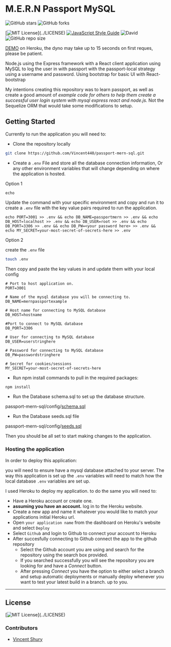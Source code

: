 # M.E.R.N Passport MySQL
![GitHub stars](https://img.shields.io/github/stars/Vincent440/passport-mern-sql?style=social)
![GitHub forks](https://img.shields.io/github/forks/Vincent440/passport-mern-sql?style=social)

[![MIT License](https://img.shields.io/apm/l/atomic-design-ui.svg?)](../LICENSE)
[![JavaScript Style Guide](https://img.shields.io/badge/code_style-standard-brightgreen.svg)](https://standardjs.com)
![David](https://img.shields.io/david/Vincent440/passport-mern-sql)
![GitHub repo size](https://img.shields.io/github/repo-size/Vincent440/passport-mern-sql)

[DEMO](https://passport-mern.Herokuapp.com/) on Heroku, the dyno may take up to 15 seconds on first reques, please be patient.

Node.js using the Express framework with a React client application using MySQL to log the user in with passport with the passport-local strategy using a username and password. Using bootstrap for basic UI with React-bootstrap

My intentions creating this repository was to learn passport, as well as create a good amount of _example code for others to help them create a successful user login system with mysql express react and node.js._
Not the Sequelize ORM that would take some modifications to setup.

## Getting Started

Currently to run the application you will need to:

* Clone the repository locally

```bash
git clone https://github.com/Vincent440/passport-mern-sql.git
```

* Create a `.env` File and store all the database connection information,
Or any other environment variables that will change depending on where the application is hosted.

Option 1

`echo` 

Update the command with your specific environment and copy and run it to create a `.env` file with the key value pairs required to run the application.

```
echo PORT=3001 >> .env && echo DB_NAME=passportmern >> .env && echo DB_HOST=localhost >> .env && echo DB_USER=root >> .env && echo DB_PORT=3306 >> .env && echo DB_PW=<your password here> >> .env && echo MY_SECRET=your-most-secret-of-secrets-here >> .env
```

Option 2

create the `.env` file 

```bash
touch .env
```

Then copy and paste the key values in and update them with your local config
```env
# Port to host application on.
PORT=3001

# Name of the mysql database you will be connecting to.
DB_NAME=mernpassportexample

# Host name for connecting to MySQL database
DB_HOST=hostname

#Port to connect to MySQL database
DB_PORT=3306

# User for connecting to MySQL database
DB_USER=userstringhere

# Password for connecting to MySQL database
DB_PW=passwordstringhere

# Secret for cookies/sessions 
MY_SECRET=your-most-secret-of-secrets-here

```

* Run npm install commands to pull in the required packages:

```bash
npm install
```

* Run the Database schema.sql to set up the database structure.

passport-mern-sql/config/[schema.sql](../config/schema.sql)

* Run the Database seeds.sql file

passport-mern-sql/config/[seeds.sql](../config/seeds.sql)

Then you should be all set to start making changes to the application.

### Hosting the application

In order to deploy this application:

you will need to ensure have a mysql database attached to your server. The way this application is set up the `.env` variables will need to match how the local database `.env` variables are set up. 

I used Heroku to deploy my application.
to do the same you will need to:

* Have a Heroku account or create one.
* **assuming you have an account.** log in to the Heroku website.
* Create a new app and name it whatever you would like to match your applications initial Heroku url. 
* Open `your application name` from the dashboard on Heroku's website and select `Deploy`
* Select `Github` and login to Github to connect your account to Heroku
* After succesfully connecting to Github connect the app to the github repository
  * Select the Github account you are using and search for the repository using the search box provided.
  * If you searched successfully you will see the repository you are looking for and have a *Connect* button.
  * After pressing *Connect* you have the option to either select a branch and setup automatic deployments or manually deploy whenever you want to test your latest build in a branch. up to you.

---

## License
[![MIT License](https://img.shields.io/apm/l/atomic-design-ui.svg?)](../LICENSE)

### Contributors

* [Vincent Shury](https://vincent440.github.io/)